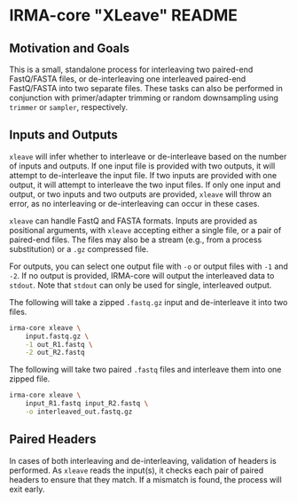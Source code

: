 # IRMA-core "XLeave" README

## Motivation and Goals

This is a small, standalone process for interleaving two paired-end FastQ/FASTA files, or de-interleaving one interleaved paired-end FastQ/FASTA into two separate files. These tasks can also be performed in conjunction with primer/adapter trimming or random downsampling using `trimmer` or `sampler`, respectively.

## Inputs and Outputs

`xleave` will infer whether to interleave or de-interleave based on the number of inputs and outputs. If one input file is provided with two outputs, it will attempt to de-interleave the input file. If two inputs are provided with one output, it will attempt to interleave the two input files. If only one input and output, or two inputs and two outputs are provided, `xleave` will throw an error, as no interleaving or de-interleaving can occur in these cases.

`xleave` can handle FastQ and FASTA formats. Inputs are provided as positional arguments, with `xleave` accepting either a single file, or a pair of paired-end files. The files may also be a stream (e.g., from a process substitution) or a `.gz` compressed file.

For outputs, you can select one output file with `-o` or output files with `-1` and `-2`. If no output is provided, IRMA-core will output the interleaved data to `stdout`. Note that `stdout` can only be used for single, interleaved output.

The following will take a zipped `.fastq.gz` input and de-interleave it into two files.

```bash
irma-core xleave \
    input.fastq.gz \
    -1 out_R1.fastq \
    -2 out_R2.fastq
```

The following will take two paired `.fastq` files and interleave them into one zipped file.

```bash
irma-core xleave \
    input_R1.fastq input_R2.fastq \
    -o interleaved_out.fastq.gz
```

## Paired Headers

In cases of both interleaving and de-interleaving, validation of headers is performed. As `xleave` reads the input(s), it checks each pair of paired headers to ensure that they match. If a mismatch is found, the process will exit early.

